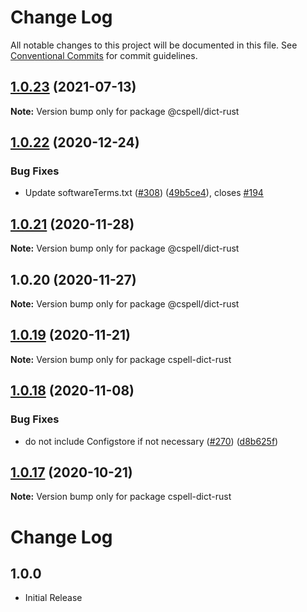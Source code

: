 # Change Log

All notable changes to this project will be documented in this file.
See [Conventional Commits](https://conventionalcommits.org) for commit guidelines.

## [1.0.23](https://github.com/streetsidesoftware/cspell-dicts/compare/@cspell/dict-rust@1.0.22...@cspell/dict-rust@1.0.23) (2021-07-13)

**Note:** Version bump only for package @cspell/dict-rust





## [1.0.22](https://github.com/streetsidesoftware/cspell-dicts/compare/@cspell/dict-rust@1.0.21...@cspell/dict-rust@1.0.22) (2020-12-24)


### Bug Fixes

* Update softwareTerms.txt ([#308](https://github.com/streetsidesoftware/cspell-dicts/issues/308)) ([49b5ce4](https://github.com/streetsidesoftware/cspell-dicts/commit/49b5ce4a2436f3c99969d6425128d55f84c8a7fc)), closes [#194](https://github.com/streetsidesoftware/cspell-dicts/issues/194)





## [1.0.21](https://github.com/streetsidesoftware/cspell-dicts/compare/@cspell/dict-rust@1.0.20...@cspell/dict-rust@1.0.21) (2020-11-28)

**Note:** Version bump only for package @cspell/dict-rust





## 1.0.20 (2020-11-27)

**Note:** Version bump only for package @cspell/dict-rust





## [1.0.19](https://github.com/streetsidesoftware/cspell-dicts/compare/cspell-dict-rust@1.0.18...cspell-dict-rust@1.0.19) (2020-11-21)

**Note:** Version bump only for package cspell-dict-rust

## [1.0.18](https://github.com/streetsidesoftware/cspell-dicts/compare/cspell-dict-rust@1.0.17...cspell-dict-rust@1.0.18) (2020-11-08)

### Bug Fixes

- do not include Configstore if not necessary ([#270](https://github.com/streetsidesoftware/cspell-dicts/issues/270)) ([d8b625f](https://github.com/streetsidesoftware/cspell-dicts/commit/d8b625f2f42d5cc6c4a9390216ac1e5037886e44))

## [1.0.17](https://github.com/streetsidesoftware/cspell-dicts/compare/cspell-dict-rust@1.0.16...cspell-dict-rust@1.0.17) (2020-10-21)

**Note:** Version bump only for package cspell-dict-rust

# Change Log

## 1.0.0

- Initial Release
